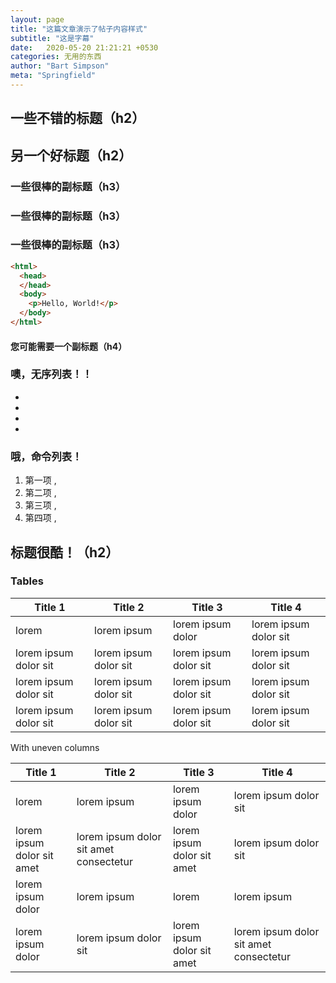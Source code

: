 ```yaml
---
layout: page
title: "这篇文章演示了帖子内容样式"
subtitle: "这是字幕"
date:   2020-05-20 21:21:21 +0530
categories: 无用的东西
author: "Bart Simpson"
meta: "Springfield"
---
```



## 一些不错的标题（h2）


## 另一个好标题（h2）



### 一些很棒的副标题（h3）


### 一些很棒的副标题（h3）



### 一些很棒的副标题（h3）


```html
<html>
  <head>
  </head>
  <body>
    <p>Hello, World!</p>
  </body>
</html>
```



#### 您可能需要一个副标题（h4）



### 噢，无序列表！！

- 
- 
- 
- 

### 哦，命令列表！


1. 第一项 , 
2. 第二项 , 
3. 第三项 , 
4. 第四项 , 



## 标题很酷！（h2）


### Tables

Title 1               | Title 2               | Title 3               | Title 4
--------------------- | --------------------- | --------------------- | ---------------------
lorem                 | lorem ipsum           | lorem ipsum dolor     | lorem ipsum dolor sit
lorem ipsum dolor sit | lorem ipsum dolor sit | lorem ipsum dolor sit | lorem ipsum dolor sit
lorem ipsum dolor sit | lorem ipsum dolor sit | lorem ipsum dolor sit | lorem ipsum dolor sit
lorem ipsum dolor sit | lorem ipsum dolor sit | lorem ipsum dolor sit | lorem ipsum dolor sit  


With uneven columns

Title 1 | Title 2 | Title 3 | Title 4
--- | --- | --- | ---
lorem | lorem ipsum | lorem ipsum dolor | lorem ipsum dolor sit
lorem ipsum dolor sit amet | lorem ipsum dolor sit amet consectetur | lorem ipsum dolor sit amet | lorem ipsum dolor sit
lorem ipsum dolor | lorem ipsum | lorem | lorem ipsum
lorem ipsum dolor | lorem ipsum dolor sit | lorem ipsum dolor sit amet | lorem ipsum dolor sit amet consectetur

